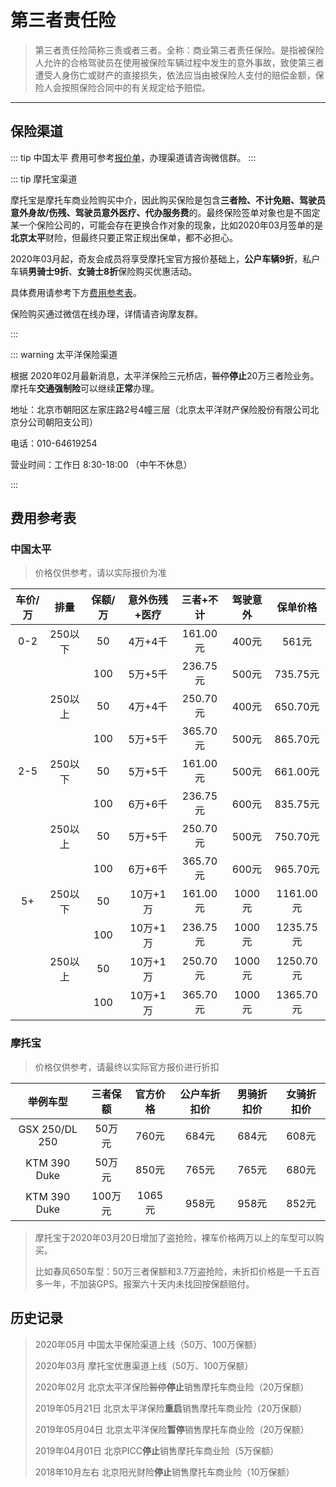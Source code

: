 # 第三者责任险

> 第三者责任险简称三责或者三者。全称：商业第三者责任保险。是指被保险人允许的合格驾驶员在使用被保险车辆过程中发生的意外事故，致使第三者遭受人身伤亡或财产的直接损失，依法应当由被保险人支付的赔偿金额，保险人会按照保险合同中的有关规定给予赔偿。

----
## 保险渠道

::: tip 中国太平
费用可参考[报价单](#%E4%B8%AD%E5%9B%BD%E5%A4%AA%E5%B9%B3)，办理渠道请咨询微信群。
:::

:::  tip 摩托宝渠道

摩托宝是摩托车商业险购买中介，因此购买保险是包含**三者险、不计免赔、驾驶员意外身故/伤残、驾驶员意外医疗、代办服务费**的。最终保险签单对象也是不固定某一个保险公司的，可能会存在更换合作对象的现象，比如2020年03月签单的是**北京太平**财险，但最终只要正常正规出保单，都不必担心。

2020年03月起，奇友会成员将享受摩托宝官方报价基础上，**公户车辆9折**，私户车辆**男骑士9折**、**女骑士8折**保险购买优惠活动。 

具体费用请参考下方[费用参考表](#%E6%91%A9%E6%89%98%E4%BF%9D)。

保险购买通过微信在线办理，详情请咨询摩友群。

:::

::: warning 太平洋保险渠道

根据 2020年02月最新消息，太平洋保险三元桥店，~~暂停~~**停止**20万三者险业务。摩托车**交通强制险**可以继续**正常**办理。

地址：北京市朝阳区左家庄路2号4幢三层（北京太平洋财产保险股份有限公司北京分公司朝阳支公司）

电话：010-64619254

营业时间：工作日 8:30-18:00 （中午不休息）

:::

## 费用参考表

### 中国太平

> 价格仅供参考，请以实际报价为准

| 车价/万 |  排量   | 保额/万 | 意外伤残+医疗 | 三者+不计 | 驾驶意外 | 保单价格  |
| :-----: | :-----: | :-----: | :-----------: | :-------: | :------: | :-------: |
|   0-2   | 250以下 |   50    |    4万+4千    | 161.00元  |  400元   |   561元   |
|         |         |   100   |    5万+5千    | 236.75元  |  500元   | 735.75元  |
|         | 250以上 |   50    |    4万+4千    | 250.70元  |  400元   | 650.70元  |
|         |         |   100   |    5万+5千    | 365.70元  |  500元   | 865.70元  |
|   2-5   | 250以下 |   50    |    5万+5千    | 161.00元  |  500元   | 661.00元  |
|         |         |   100   |    6万+6千    | 236.75元  |  600元   | 835.75元  |
|         | 250以上 |   50    |    5万+5千    | 250.70元  |  500元   | 750.70元  |
|         |         |   100   |    6万+6千    | 365.70元  |  600元   | 965.70元  |
|   5+    | 250以下 |   50    |   10万+1万    | 161.00元  |  1000元  | 1161.00元 |
|         |         |   100   |   10万+1万    | 236.75元  |  1000元  | 1235.75元 |
|         | 250以上 |   50    |   10万+1万    | 250.70元  |  1000元  | 1250.70元 |
|         |         |   100   |   10万+1万    | 365.70元  |  1000元  | 1365.70元 |


### 摩托宝

> 价格仅供参考，请最终以实际官方报价进行折扣

|    举例车型    | 三者保额 | 官方价格 | 公户车折扣价 | 男骑折扣价 | 女骑折扣价 |
| :------------: | :------: | :------: | :----------: | :--------: | :--------: |
| GSX 250/DL 250 |  50万元  |  760元   |    684元     |   684元    |   608元    |
|  KTM 390 Duke  |  50万元  |  850元   |    765元     |   765元    |   680元    |
|  KTM 390 Duke  | 100万元  |  1065元  |    958元     |   958元    |   852元    |

> 摩托宝于2020年03月20日增加了盗抢险，裸车价格两万以上的车型可以购买。
>
> 比如春风650车型：50万三者保额和3.7万盗抢险，未折扣价格是一千五百多一年，不加装GPS。报案六十天内未找回按保额赔付。


## 历史记录

> 2020年05月 中国太平保险渠道上线（50万、100万保额）
>
> 2020年03月 摩托宝优惠渠道上线（50万、100万保额）
> 
> 2020年02月 北京太平洋保险~~暂停~~**停止**销售摩托车商业险（20万保额）
> 
> 2019年05月21日 北京太平洋保险**重启**销售摩托车商业险（20万保额）
>
> 2019年05月04日 北京太平洋保险**暂停**销售摩托车商业险（20万保额）
>
> 2019年04月01日 北京PICC**停止**销售摩托车商业险（5万保额）
>
> 2018年10月左右 北京阳光财险**停止**销售摩托车商业险（10万保额）
